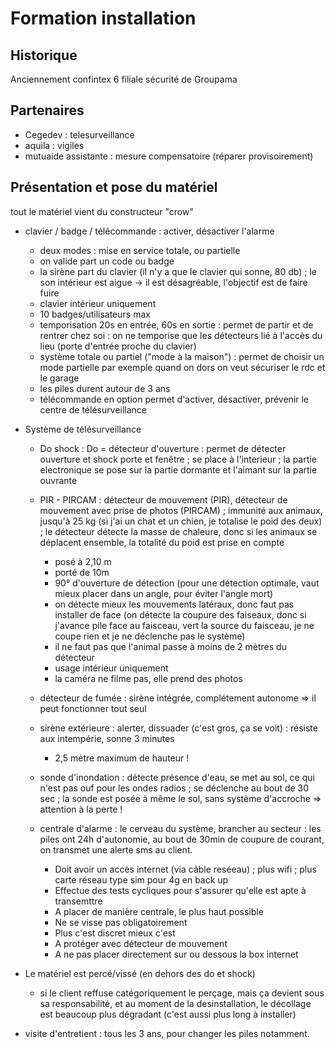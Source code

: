 # Formation installation

## Historique

Anciennement confintex 6 filiale sécurité de Groupama

## Partenaires

* Cegedev : telesurveillance
* aquila : vigiles
* mutuaide assistante : mesure compensatoire (réparer provisoirement)

## Présentation et pose du matériel

tout le matériel vient du constructeur "crow"

* clavier / badge / télécommande : activer, désactiver l'alarme
  * deux modes : mise en service totale, ou partielle
  * on valide part un code ou badge
  * la sirène part du clavier (il n'y a que le clavier qui sonne, 80 db) ; le son intérieur est aigue -> il est désagréable, 
  l'objectif est de faire fuire
  * clavier intérieur uniquement
  * 10 badges/utilisateurs max
  * temporisation 20s en entrée, 60s en sortie : permet de partir et de rentrer chez soi : on ne temporise que les détecteurs lié à l'accès du lieu (porte d'entrée proche du clavier)
  * système totale ou partiel ("mode à la maison") : permet de choisir un mode partielle par exemple quand on dors on veut sécuriser le rdc et le garage
  * les piles durent autour de 3 ans
  * télécommande en option permet d'activer, désactiver, prévenir le centre de télésurveillance

* Système de télésurveillance
  * Do shock : Do = détecteur d'ouverture : permet de détecter ouverture et shock porte et fenêtre ;
se place à l'interieur ; la partie electronique se pose sur la partie dormante et l'aimant sur la partie ouvrante

  * PIR - PIRCAM : détecteur de mouvement (PIR), détecteur de mouvement avec prise de photos (PIRCAM) ; immunité aux animaux,
jusqu'à 25 kg (si j'ai un chat et un chien, je totalise le poid des deux) ; le détecteur détecte la masse de chaleure, donc si
les animaux se déplacent ensemble, la totalité du poid est prise en compte
    * posé à 2,10 m
    * porté de 10m
    * 90° d'ouverture de détection (pour une détection optimale, vaut mieux placer dans un angle, pour éviter l'angle mort)
    * on détecte mieux les mouvements latéraux, donc faut pas installer de face (on détecte la coupure des faiseaux, donc si
  j'avance pile face au faisceau, vert la source du faisceau, je ne coupe rien et je ne déclenche pas le système)
    * il ne faut pas que l'animal passe à moins de 2 mètres du détecteur
    * usage intérieur uniquement
    * la caméra ne filme pas, elle prend des photos

  * détecteur de fumée : sirène intégrée, complétement autonome => il peut fonctionner tout seul

  * sirène extérieure : alerter, dissuader (c'est gros, ça se voit) : résiste aux intempérie, sonne 3 minutes
    * 2,5 mètre maximum de hauteur !

  * sonde d'inondation : détecte présence d'eau, se met au sol, ce qui n'est pas ouf pour les ondes radios ; se déclenche
  au bout de 30 sec ; la sonde est posée à même le sol, sans système d'accroche => attention à la perte !

  * centrale d'alarme : le cerveau du système, brancher au secteur : les piles ont 24h d'autonomie, au bout de 30min de coupure
    de courant, on transmet une alerte sms au client.
    * Doit avoir un accès internet (via câble reséeau) ; plus wifi ; plus carte réseau type sim pour 4g en back up
    * Effectue des tests cycliques pour s'assurer qu'elle est apte à transemttre
    * A placer de manière centrale, le plus haut possible
    * Ne se visse pas obligatoirement
    * Plus c'est discret mieux c'est
    * A protéger avec détecteur de mouvement
    * A ne pas placer directement sur ou dessous la box internet

* Le matériel est percé/vissé (en dehors des do et shock)
  * si le client reffuse catégoriquement le perçage, mais ça devient sous sa responsabilité, et au moment de la desinstallation,
  le décollage est beaucoup plus dégradant (c'est aussi plus long à installer)
* visite d'entretient : tous les 3 ans, pour changer les piles notamment.
